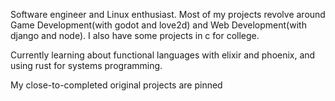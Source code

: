 Software engineer and Linux enthusiast. Most of my projects revolve around Game Development(with godot and love2d) and Web Development(with django and node). I also have some projects in c for college.

Currently learning about functional languages with elixir and phoenix, and using rust for systems programming.

My close-to-completed original projects are pinned
